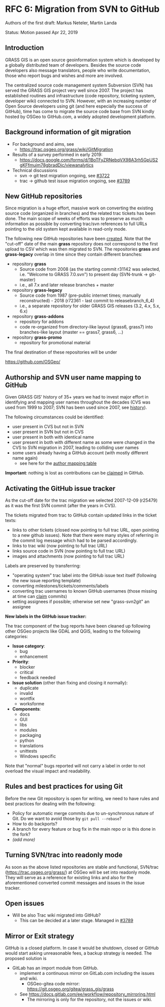 # RFC 6: Migration from SVN to GitHub

Authors of the first draft: Markus Neteler, Martin Landa

Status: Motion passed Apr 22, 2019

## Introduction

GRASS GIS is an open source geoinformation system which is developed by a globally distributed team of developers. Besides the source code developers also message translators, people who write documentation, those who report bugs and wishes and more are involved.

The centralized source code management system Subversion (SVN) has served the GRASS GIS project very well since 2007. The project has established routines and infrastructure (code repository, ticketing system, developer wiki) connected to SVN. However, with an increasing number of Open Source developers using git (and here especially the success of GitHub), time has come to migrate the source code base from SVN kindly hosted by OSGeo to GitHub.com, a widely adopted development platform.

## Background information of git migration

 * For background and aims, see
   * https://trac.osgeo.org/grass/wiki/GitMigration
 * Results of a survey performed in early 2019:
   * https://docs.google.com/forms/d/1BoTFyZRNebqVX98A3rh5GpUS2gKFfmuim78gbradDjc/viewanalytics
 * Technical discussions
   * svn -> git test migration ongoing, see [#3722](https://trac.osgeo.org/grass/ticket/3722)
   * trac -> github test issue migration ongoing, see [#3789](https://trac.osgeo.org/grass/ticket/3789)

## New GitHub repositories

Since migration is a huge effort, massive work on converting the existing source code (organized in branches) and the related trac tickets has been done. The main scope of weeks of efforts was to preserve as much information as possible by converting trac/svn references to full URLs pointing to the old system kept available in read-only mode.

The following new GitHub repositories have been [created](https://github.com/grass-svn2git). Note that the "cut-off" date of the main **grass** repository does not correspond to the first upload to CSV which was then migrated to SVN. The repositories **grass** and **grass-legacy** overlap in time since they contain different branches:

 * repository **grass**
   * Source code from 2008 (as the starting commit r31142 was selected, i.e. "Welcome to GRASS 7.0.svn") to present day (SVN-trunk -> git-master)
   * i.e., all 7.x and later release branches + master
 * repository **grass-legacy**
   * Source code from 1987 (pre-public internet times; manually reconstructed) - 2018 (r72361 - last commit to releasebranch_6_4)
   * i.e., a separate repository for older GRASS GIS releases (3.2, 4.x, 5.x, 6.x)
 * repository **grass-addons**
   * repository for addons
   * code re-organized from directory-like layout (grass6, grass7) into branches-like layout (master == grass7, grass6, ...)
 * repository **grass-promo**
   * repository for promotional material

The final destination of these repositories will be under

  https://github.com/OSGeo/

## Authorship and SVN user name mapping to GitHub

Given GRASS GIS’ history of 35+ years we had to invest major effort in identifying and mapping user names throughout the decades (CVS was used from 1999 to 2007; SVN has been used since 2007, see [history](https://grasswiki.osgeo.org/wiki/Bug_tracking)).

The following circumstances could be identified:

 * user present in CVS but not in SVN
 * user present in SVN but not in CVS
 * user present in both with identical name
 * user present in both with different name as some were changed in the CVS to SVN migration in 2007, leading to colliding user names
 * some users already having a GitHub account (with mostly different name again)
   * see here for the [author mapping table](https://trac.osgeo.org/grass/browser/grass-addons/tools/svn2git/)

**Important**: nothing is lost as contributions can be [claimed](https://help.github.com/en/articles/why-are-my-commits-linked-to-the-wrong-user) in GitHub.

## Activating the GitHub issue tracker

As the cut-off date for the trac migration we selected 2007-12-09 (r25479) as it was the first SVN commit (after the years in CVS).

The tickets migrated from trac to GitHub contain updated links in the ticket texts:

 * links to other tickets (closed now pointing to full trac URL, open pointing to a new github issues). Note that there were many styles of referring in the commit log message which had to be parsed accordingly.
 * links to trac wiki (now pointing to full trac URL)
 * links source code in SVN (now pointing to full trac URL)
 * images and attachments (now pointing to full trac URL)

Labels are preserved by transferring:

 * "operating system" trac label into the GitHub issue text itself (following the new issue reporting template)
 * converting milestones/tickets/comments/labels
 * converting trac usernames to known GitHub usernames (those missing at time can [claim](https://help.github.com/en/articles/why-are-my-commits-linked-to-the-wrong-user) commits)
 * setting assignees if possible; otherwise set new "grass-svn2git" an assignee

**New labels in the GitHub issue tracker:**

The trac component of the bug reports have been cleaned up following other OSGeo projects like GDAL and QGIS, leading to the following categories:

 * **Issue category**:
   * bug
   * enhancement
 * **Priority**:
   * blocker
   * critical
   * feedback needed
 * **Issue solution** (other than fixing and closing it normally):
   * duplicate
   * invalid
   * wontfix
   * worksforme
 * **Components**:
   * docs
   * GUI
   * libs
   * modules
   * packaging
   * python
   * translations
   * unittests
   * Windows specific

Note that "normal" bugs reported will not carry a label in order to not overload the visual impact and readability.

## Rules and best practices for using Git

Before the new Git repository is open for writing, we need to have rules and best practices for dealing with the following:

 * Policy for automatic merge commits due to un-synchronous nature of Git. Do we want to avoid those by `git pull --rebase`?
 * How to do backports?
 * A branch for every feature or bug fix in the main repo or is this done in the fork?
 * _(add more)_

## Turning SVN/trac into readonly mode

As soon as the above listed repositories are stable and functional, SVN/trac (https://trac.osgeo.org/grass/) at OSGeo will be set into readonly mode. They will serve as a reference for existing links and also for the aforementioned converted commit messages and issues in the issue tracker.

## Open issues

 * Will be also Trac wiki migrated into GitHub?
   * This can be decided at a later stage. Managed in [#3789](https://trac.osgeo.org/grass/ticket/3789)

## Mirror or Exit strategy

GitHub is a closed platform. In case it would be shutdown, closed or GitHub would start asking unreasonable fees, a backup strategy is needed.
The proposed solution is
   * GitLab has an import module from GitHub.
     * implement a continuous mirror on GitLab.com including the issues and wiki.
       * OSGeo-gitea code mirror: https://git.osgeo.org/gitea/grass_gis/grass
     * See https://docs.gitlab.com/ee/workflow/repository_mirroring.html
       * The mirroring is only for the repository, not the issues or wiki.



